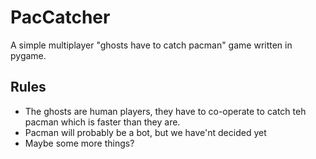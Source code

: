 PacCatcher
===========
A simple multiplayer "ghosts have to catch pacman" game written in pygame.

Rules
-----

* The ghosts are human players, they have to co-operate to catch teh pacman which is faster than they are.
* Pacman will probably be a bot, but we have'nt decided yet
* Maybe some more things?
